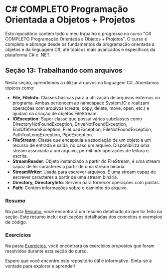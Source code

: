 # C# COMPLETO Programação Orientada a Objetos + Projetos

Este repositório contém todo o meu trabalho e progresso no curso "C# COMPLETO Programação Orientada a Objetos + Projetos". O curso é completo e abrange desde os fundamentos da programação orientada a objetos e da linguagem C#, até tópicos mais avançados e específicos da plataforma C# e .NET.

## Seção 13: Trabalhando com arquivos

Nesta seção, aprendemos a utilizar arquivos na linguagem C#. Abordamos tópicos como:

- **File, FileInfo**: Classes básicas para a utilização de arquivos externos no programa. Ambas pertencem ao namespace System.IO e realizam operações com arquivos (create, copy, delete, move, open, etc.) e ajudam na criação de objetos FileStream.
- **IOException**: Super classe que possui várias subclasses como DirectoryNotFoundException, DriveNotFoundException, EndOfStreamException, FileLoadException, FileNotFoundException, PathTooLongException, PipeException.
- **FileStream**: Classe que encapsula a associação de um objeto a um recurso de entrada e saída, no caso um arquivo. Disponibiliza uma stream associada a um arquivo, permitindo operações de leitura e escrita.
- **StreamReader**: Objeto instanciado a partir do FileStream, é uma stream capaz de ler caracteres a partir de uma stream binária.
- **StreamWriter**: Usada para escrever arquivos. É uma stream capaz de escrever caracteres a partir de uma stream binária.
- **Directory, DirectoryInfo**: Servem para fornecer operações com pastas.
- **Path**: Contém informações sobre o caminho do arquivo.

### Resumo

Na pasta [Resumo](./Resumos/), você encontrará um resumo detalhado do que foi feito na seção. Este resumo inclui explicações detalhadas dos conceitos e exemplos de código.

### Exercícios

Na pasta [Exercicios](./Exercicios/), você encontrará os exercícios propostos que foram resolvidos durante esta seção do curso.

Espero que você encontre este repositório útil e informativo. Sinta-se à vontade para explorar e aprender!
